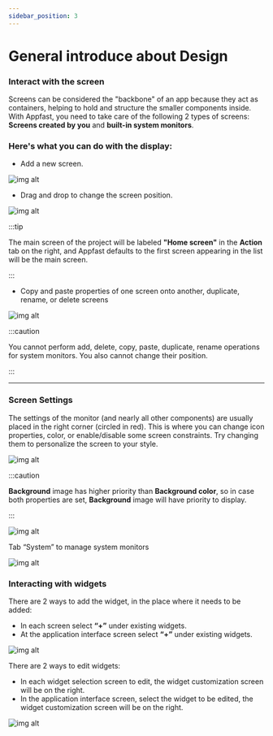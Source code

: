 ```yaml
---
sidebar_position: 3
---
```


# General introduce about Design

### Interact with the screen

Screens can be considered the "backbone" of an app because they act as containers, helping to hold and structure the smaller components inside. With Appfast, you need to take care of the following 2 types of screens: **Screens created by you** and **built-in system monitors**.

### Here's what you can do with the display:

- Add a new screen.

![img alt](/img/create-app/dashboard/200514-lam-quen-voi-dashboard-02.jpeg)

- Drag and drop to change the screen position.

![img alt](/img/create-app/dashboard/200514-lam-quen-voi-dashboard-03.jpeg)

:::tip

The main screen of the project will be labeled **"Home screen"** in the **Action** tab on the right, and Appfast defaults to the first screen appearing in the list will be the main screen.

:::

- Copy and paste properties of one screen onto another, duplicate, rename, or delete screens

![img alt](/img/create-app/dashboard/200514-lam-quen-voi-dashboard-04.jpeg)

:::caution

You cannot perform add, delete, copy, paste, duplicate, rename operations for system monitors. You also cannot change their position.

:::

---

### Screen Settings​

The settings of the monitor (and nearly all other components) are usually placed in the right corner (circled in red). This is where you can change icon properties, color, or enable/disable some screen constraints. Try changing them to personalize the screen to your style.

![img alt](/img/create-app/dashboard/200514-lam-quen-voi-dashboard-05.jpeg)

:::caution

**Background** image has higher priority than **Background color**, so in case both properties are set, **Background** image will have priority to display.

:::

![img alt](/img/create-app/dashboard/200514-lam-quen-voi-dashboard-06.jpeg)

Tab “System” to manage system monitors

![img alt](/img/create-app/dashboard/200514-lam-quen-voi-dashboard-07.jpg)

### Interacting with widgets​

There are 2 ways to add the widget, in the place where it needs to be added:
- In each screen select **“+”** under existing widgets.
- At the application interface screen select **“+”** under existing widgets.

![img alt](/img/create-app/dashboard/200514-lam-quen-voi-dashboard-08.jpg)

There are 2 ways to edit widgets:
- In each widget selection screen to edit, the widget customization screen will be on the right.
- In the application interface screen, select the widget to be edited, the widget customization screen will be on the right.

![img alt](/img/create-app/dashboard/200514-lam-quen-voi-dashboard-09.jpg)
